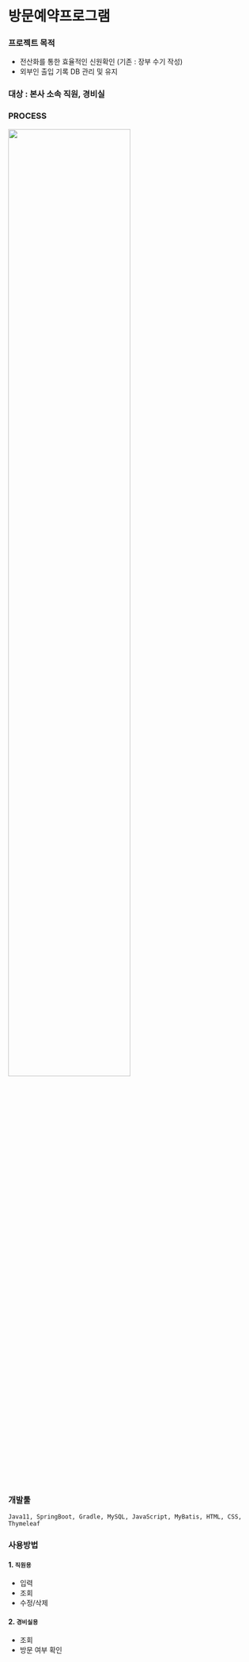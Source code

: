 # 방문예약프로그램

### 프로젝트 목적
- 전산화를 통한 효율적인 신원확인 (기존 : 장부 수기 작성)
- 외부인 출입 기록 DB 관리 및 유지

### 대상 : 본사 소속 직원, 경비실

### PROCESS 

<img src="https://github.com/Kohaneul/ReservationProgram_final/assets/96707563/387731ca-9e3e-45a8-80e9-825a1c6de723.png" width="70%">

### 개발툴 
`Java11, SpringBoot, Gradle, MySQL, JavaScript, MyBatis, HTML, CSS, Thymeleaf`

### 사용방법  
#### 1. `직원용`
- 입력
- 조회
- 수정/삭제
#### 2. `경비실용`
- 조회
- 방문 여부 확인
